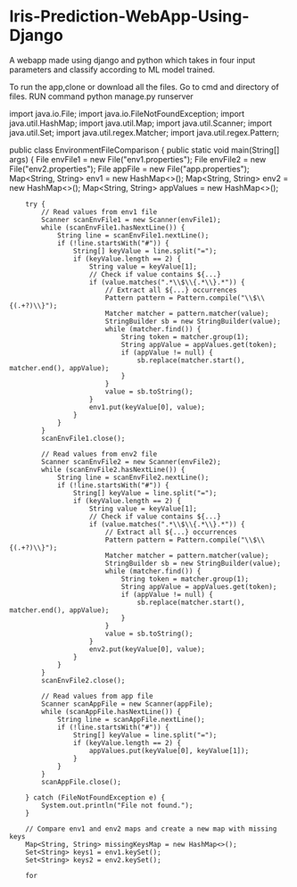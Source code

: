 # Iris-Prediction-WebApp-Using-Django
A webapp made using django and python which takes in four input parameters and classify according to ML model trained.

To run the app,clone or download all the files.
Go to cmd and directory of files.
RUN command
python manage.py runserver 


import java.io.File;
import java.io.FileNotFoundException;
import java.util.HashMap;
import java.util.Map;
import java.util.Scanner;
import java.util.Set;
import java.util.regex.Matcher;
import java.util.regex.Pattern;

public class EnvironmentFileComparison {
    public static void main(String[] args) {
        File envFile1 = new File("env1.properties");
        File envFile2 = new File("env2.properties");
        File appFile = new File("app.properties");
        Map<String, String> env1 = new HashMap<>();
        Map<String, String> env2 = new HashMap<>();
        Map<String, String> appValues = new HashMap<>();

        try {
            // Read values from env1 file
            Scanner scanEnvFile1 = new Scanner(envFile1);
            while (scanEnvFile1.hasNextLine()) {
                String line = scanEnvFile1.nextLine();
                if (!line.startsWith("#")) {
                    String[] keyValue = line.split("=");
                    if (keyValue.length == 2) {
                        String value = keyValue[1];
                        // Check if value contains ${...}
                        if (value.matches(".*\\$\\{.*\\}.*")) {
                            // Extract all ${...} occurrences
                            Pattern pattern = Pattern.compile("\\$\\{(.+?)\\}");
                            Matcher matcher = pattern.matcher(value);
                            StringBuilder sb = new StringBuilder(value);
                            while (matcher.find()) {
                                String token = matcher.group(1);
                                String appValue = appValues.get(token);
                                if (appValue != null) {
                                    sb.replace(matcher.start(), matcher.end(), appValue);
                                }
                            }
                            value = sb.toString();
                        }
                        env1.put(keyValue[0], value);
                    }
                }
            }
            scanEnvFile1.close();

            // Read values from env2 file
            Scanner scanEnvFile2 = new Scanner(envFile2);
            while (scanEnvFile2.hasNextLine()) {
                String line = scanEnvFile2.nextLine();
                if (!line.startsWith("#")) {
                    String[] keyValue = line.split("=");
                    if (keyValue.length == 2) {
                        String value = keyValue[1];
                        // Check if value contains ${...}
                        if (value.matches(".*\\$\\{.*\\}.*")) {
                            // Extract all ${...} occurrences
                            Pattern pattern = Pattern.compile("\\$\\{(.+?)\\}");
                            Matcher matcher = pattern.matcher(value);
                            StringBuilder sb = new StringBuilder(value);
                            while (matcher.find()) {
                                String token = matcher.group(1);
                                String appValue = appValues.get(token);
                                if (appValue != null) {
                                    sb.replace(matcher.start(), matcher.end(), appValue);
                                }
                            }
                            value = sb.toString();
                        }
                        env2.put(keyValue[0], value);
                    }
                }
            }
            scanEnvFile2.close();

            // Read values from app file
            Scanner scanAppFile = new Scanner(appFile);
            while (scanAppFile.hasNextLine()) {
                String line = scanAppFile.nextLine();
                if (!line.startsWith("#")) {
                    String[] keyValue = line.split("=");
                    if (keyValue.length == 2) {
                        appValues.put(keyValue[0], keyValue[1]);
                    }
                }
            }
            scanAppFile.close();

        } catch (FileNotFoundException e) {
            System.out.println("File not found.");
        }

        // Compare env1 and env2 maps and create a new map with missing keys
        Map<String, String> missingKeysMap = new HashMap<>();
        Set<String> keys1 = env1.keySet();
        Set<String> keys2 = env2.keySet();

        for

